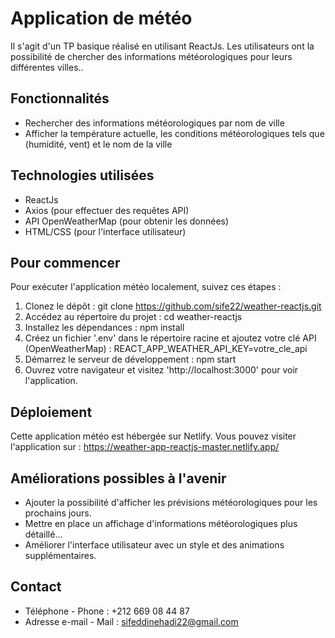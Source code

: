 # Application de météo 
Il s'agit d'un TP basique réalisé en utilisant ReactJs. Les utilisateurs ont la possibilité de chercher des informations météorologiques pour leurs différentes villes..

## Fonctionnalités
- Rechercher des informations météorologiques par nom de ville
- Afficher la température actuelle, les conditions météorologiques tels que (humidité, vent) et le nom de la ville
  
## Technologies utilisées
- ReactJs
- Axios (pour effectuer des requêtes API)
- API OpenWeatherMap (pour obtenir les données)
- HTML/CSS (pour l'interface utilisateur)

## Pour commencer
Pour exécuter l'application météo localement, suivez ces étapes :
1. Clonez le dépôt :
   git clone https://github.com/sife22/weather-reactjs.git
2. Accédez au répertoire du projet :
   cd weather-reactjs
3. Installez les dépendances :
   npm install
4. Créez un fichier '.env' dans le répertoire racine et ajoutez votre clé API (OpenWeatherMap) :
   REACT_APP_WEATHER_API_KEY=votre_cle_api
5. Démarrez le serveur de développement :
   npm start
6. Ouvrez votre navigateur et visitez 'http://localhost:3000' pour voir l'application.

## Déploiement
Cette application météo est hébergée sur Netlify. Vous pouvez visiter l'application sur : https://weather-app-reactjs-master.netlify.app/

## Améliorations possibles à l'avenir
- Ajouter la possibilité d'afficher les prévisions météorologiques pour les prochains jours.
- Mettre en place un affichage d'informations météorologiques plus détaillé...
- Améliorer l'interface utilisateur avec un style et des animations supplémentaires.

## Contact
- Téléphone - Phone : +212 669 08 44 87
- Adresse e-mail - Mail : sifeddinehadi22@gmail.com

